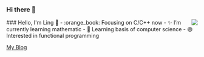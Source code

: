 
### Hi there 👋
<!--
**shaijing/shaijing** is a ✨ _special_ ✨ repository because its `README.md` (this file) appears on your GitHub profile.
Here are some ideas to get you started:
- 🔭 I’m currently working on ...
- 🌱 I’m currently learning ...
- 👯 I’m looking to collaborate on ...
- 🤔 I’m looking for help with ...
- 💬 Ask me about ...
- 📫 How to reach me: ...
- 😄 Pronouns: ...
- ⚡ Fun fact: ...
-->
<img align="right" src="https://github-readme-stats.vercel.app/api?username=shaijing&show_icons=true&icon_color=CE1D2D&text_color=718096&bg_color=ffffff&hide_title=true" />
### Hello, I'm Ling 👋
- :orange_book: Focusing on C/C++ now
- ✨ I’m currently learning mathematic
- 🌱 Learning basis of computer science
- 😄 Interested in functional programming

[My Blog](https://www.etamin.xyz)
